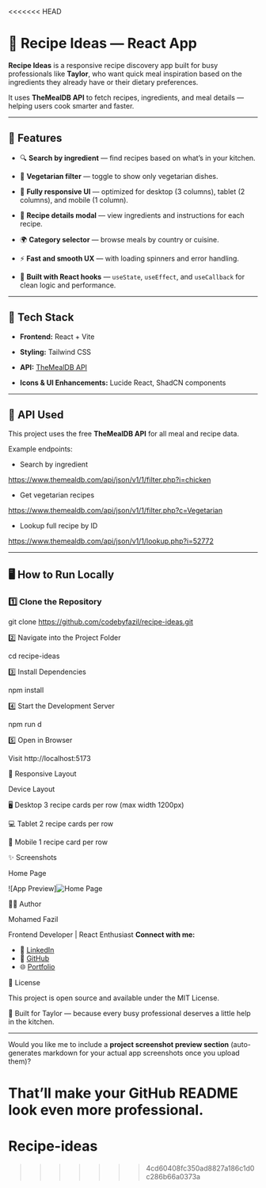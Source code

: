 <<<<<<< HEAD

# 🍳 Recipe Ideas — React App

  

**Recipe Ideas** is a responsive recipe discovery app built for busy professionals like **Taylor**, who want quick meal inspiration based on the ingredients they already have or their dietary preferences.

  

It uses **TheMealDB API** to fetch recipes, ingredients, and meal details — helping users cook smarter and faster.

  

---

  

## 🚀 Features

  

- 🔍 **Search by ingredient** — find recipes based on what’s in your kitchen.

- 🥗 **Vegetarian filter** — toggle to show only vegetarian dishes.

- 📱 **Fully responsive UI** — optimized for desktop (3 columns), tablet (2 columns), and mobile (1 column).

- 🍔 **Recipe details modal** — view ingredients and instructions for each recipe.

- 🌍 **Category selector** — browse meals by country or cuisine.

- ⚡ **Fast and smooth UX** — with loading spinners and error handling.

- 🧠 **Built with React hooks** — `useState`, `useEffect`, and `useCallback` for clean logic and performance.

  

---

  

## 🧩 Tech Stack

  

-  **Frontend:** React + Vite

-  **Styling:** Tailwind CSS

-  **API:** [TheMealDB API](https://www.themealdb.com/api.php)

-  **Icons & UI Enhancements:** Lucide React, ShadCN components

  

---

  

## 📡 API Used

  

This project uses the free **TheMealDB API** for all meal and recipe data.

  

Example endpoints:

  

- Search by ingredient

https://www.themealdb.com/api/json/v1/1/filter.php?i=chicken

  
  

- Get vegetarian recipes

https://www.themealdb.com/api/json/v1/1/filter.php?c=Vegetarian

  
  

- Lookup full recipe by ID

https://www.themealdb.com/api/json/v1/1/lookup.php?i=52772

  
  

---

  

## 🖥️ How to Run Locally

  

### 1️⃣ Clone the Repository


git  clone  https://github.com/codebyfazil/recipe-ideas.git

  
  

2️⃣  Navigate  into  the  Project  Folder

cd  recipe-ideas

  

3️⃣  Install  Dependencies

npm  install

  

4️⃣  Start  the  Development  Server

npm  run  d

  

5️⃣  Open  in  Browser

  

Visit  http://localhost:5173



📱  Responsive  Layout

Device  Layout

🖥️  Desktop  3  recipe  cards  per  row (max width  1200px)

💻  Tablet  2  recipe  cards  per  row

📱  Mobile  1  recipe  card  per  row

✨  Screenshots

Home  Page  

![App Preview]<img src="./assets/home-page.png" alt="Home Page" />


  
  

👨‍💻  Author

Mohamed  Fazil

Frontend  Developer | React  Enthusiast
**Connect with me:**
- 💼 [LinkedIn](https://www.linkedin.com/in/mohamed-fazil-a925a6339/)
- 🔗 [GitHub](https://github.com/codebyfazil)
- 🌐 [Portfolio](https://your-portfolio-link.com)

  

🧾  License

This  project  is  open  source  and  available  under  the  MIT  License.

  
  

🥘  Built  for  Taylor  —  because  every  busy  professional  deserves  a  little  help  in  the  kitchen.

  
  

---

  

Would  you  like  me  to  include  a  **project  screenshot  preview  section** (auto-generates markdown  for  your  actual  app  screenshots  once  you  upload  them)?

That’ll  make  your  GitHub  README  look  even  more  professional.
=======
# Recipe-ideas
>>>>>>> 4cd60408fc350ad8827a186c1d0c286b66a0373a
